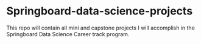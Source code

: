 # Springboard-data-science-projects
This repo will contain all mini and capstone projects I will accomplish in the Springboard Data Science Career track program.
